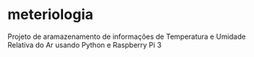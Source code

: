 # meteriologia
Projeto de aramazenamento de informações de Temperatura e Umidade Relativa do Ar usando Python e Raspberry Pi 3
